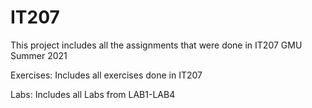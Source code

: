 # IT207
This project includes all the assignments that were done in IT207 GMU Summer 2021

Exercises:
  Includes all exercises done in IT207 

Labs:
  Includes all Labs from LAB1-LAB4
